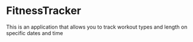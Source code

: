 # FitnessTracker
This is an application that allows you to track workout types and length on specific dates and time 
